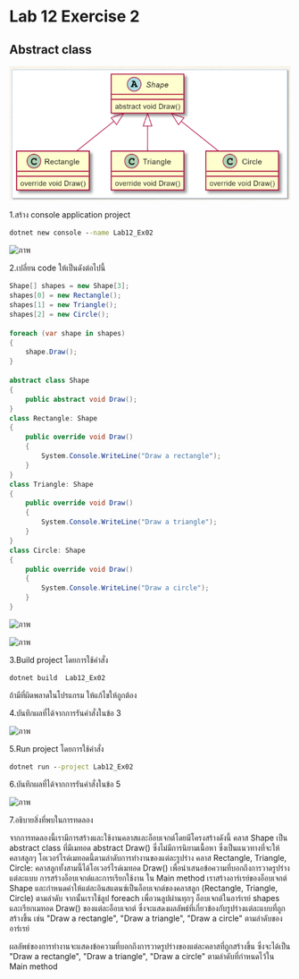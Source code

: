 # Lab 12 Exercise 2

## Abstract class

![alt text](./Pictures/image02.png)

1.สร้าง console application project

```cmd
dotnet new console --name Lab12_Ex02
```

![ภาพ](https://github.com/AnchisaPhetnoi/03376836-OOP-2566-Lab-12/assets/144197034/4eb3029a-54dc-4758-8516-4904f60e46e2)

2.เปลี่ยน code ให้เป็นดังต่อไปนี้

```cs
Shape[] shapes = new Shape[3];
shapes[0] = new Rectangle();
shapes[1] = new Triangle();
shapes[2] = new Circle();

foreach (var shape in shapes)
{
    shape.Draw();
}

abstract class Shape
{
    public abstract void Draw();
}
class Rectangle: Shape
{
    public override void Draw()
    {
        System.Console.WriteLine("Draw a rectangle");
    }
}
class Triangle: Shape
{
    public override void Draw()
    {
        System.Console.WriteLine("Draw a triangle");
    }
}
class Circle: Shape
{
    public override void Draw()
    {
        System.Console.WriteLine("Draw a circle");
    }
}
```

![ภาพ](https://github.com/AnchisaPhetnoi/03376836-OOP-2566-Lab-12/assets/144197034/bc202ba5-9dcc-49dc-9dfe-8a8504b4be6b)

![ภาพ](https://github.com/AnchisaPhetnoi/03376836-OOP-2566-Lab-12/assets/144197034/6c01f565-ea81-460b-95b2-7c6ba8485a31)

3.Build project โดยการใช้คำสั่ง

```cmd
dotnet build  Lab12_Ex02
```

ถ้ามีที่ผิดพลาดในโปรแกรม ให้แก้ไขให้ถูกต้อง

4.บันทึกผลที่ได้จากการรันคำสั่งในข้อ 3

![ภาพ](https://github.com/AnchisaPhetnoi/03376836-OOP-2566-Lab-12/assets/144197034/ab357914-d2c4-4f4a-a3db-c560995c2119)

5.Run project โดยการใช้คำสั่ง

```cmd
dotnet run --project Lab12_Ex02
```

6.บันทึกผลที่ได้จากการรันคำสั่งในข้อ 5

![ภาพ](https://github.com/AnchisaPhetnoi/03376836-OOP-2566-Lab-12/assets/144197034/bf099c6f-446d-49e4-8b55-2f8feb95f5d4)


7.อธิบายสิ่งที่พบในการทดลอง

จากการทดลองนี้เรามีการสร้างและใช้งานคลาสและอ็อบเจกต์โดยมีโครงสร้างดังนี้
คลาส Shape เป็น abstract class ที่มีเมทอด abstract Draw() ซึ่งไม่มีการนิยามเนื้อหา ซึ่งเป็นแนวทางที่จะให้คลาสลูกๆ โอเวอร์ไรด์เมทอดนี้ตามลำดับการทำงานของแต่ละรูปร่าง
คลาส Rectangle, Triangle, Circle: คลาสลูกทั้งสามนี้ได้โอเวอร์ไรด์เมทอด Draw() เพื่อนำเสนอข้อความที่บอกถึงการวาดรูปร่างแต่ละแบบ
การสร้างอ็อบเจกต์และการเรียกใช้งาน ใน Main method เราสร้างอาร์เรย์ของอ็อบเจกต์ Shape และกำหนดค่าให้แต่ละอินสแตนซ์เป็นอ็อบเจกต์ของคลาสลูก (Rectangle, Triangle, Circle) ตามลำดับ จากนั้นเราใช้ลูป foreach เพื่อวนลูปผ่านทุกๆ อ็อบเจกต์ในอาร์เรย์ shapes และเรียกเมทอด Draw() ของแต่ละอ็อบเจกต์ ซึ่งจะแสดงผลลัพธ์ที่เกี่ยวข้องกับรูปร่างแต่ละแบบที่ถูกสร้างขึ้น เช่น "Draw a rectangle", "Draw a triangle", "Draw a circle" ตามลำดับของอาร์เรย์

ผลลัพธ์ของการทำงานจะแสดงข้อความที่บอกถึงการวาดรูปร่างของแต่ละคลาสที่ถูกสร้างขึ้น ซึ่งจะได้เป็น "Draw a rectangle", "Draw a triangle", "Draw a circle" ตามลำดับที่กำหนดไว้ใน Main method
